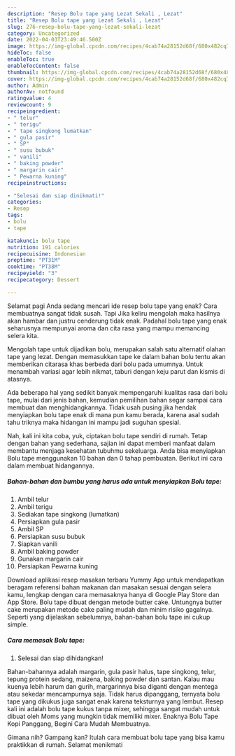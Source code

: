 ```yaml
---
description: "Resep Bolu tape yang Lezat Sekali , Lezat"
title: "Resep Bolu tape yang Lezat Sekali , Lezat"
slug: 276-resep-bolu-tape-yang-lezat-sekali-lezat
category: Uncategorized
date: 2022-04-03T23:49:46.500Z
image: https://img-global.cpcdn.com/recipes/4cab74a28152d68f/680x482cq70/bolu-tape-foto-resep-utama.jpg
hideToc: false
enableToc: true
enableTocContent: false
thumbnail: https://img-global.cpcdn.com/recipes/4cab74a28152d68f/680x482cq70/bolu-tape-foto-resep-utama.jpg
cover: https://img-global.cpcdn.com/recipes/4cab74a28152d68f/680x482cq70/bolu-tape-foto-resep-utama.jpg
author: Admin
authorAv: notfound
ratingvalue: 4
reviewcount: 9
recipeingredient:
- " telur"
- " terigu"
- " tape singkong lumatkan"
- " gula pasir"
- " SP"
- " susu bubuk"
- " vanili"
- " baking powder"
- " margarin cair"
- " Pewarna kuning"
recipeinstructions:

- "Selesai dan siap dinikmati!"
categories:
- Resep
tags:
- bolu
- tape

katakunci: bolu tape 
nutrition: 191 calories
recipecuisine: Indonesian
preptime: "PT31M"
cooktime: "PT38M"
recipeyield: "3"
recipecategory: Dessert

---
```



Selamat pagi Anda sedang mencari ide resep bolu tape yang enak? Cara membuatnya sangat tidak susah. Tapi Jika keliru mengolah maka hasilnya akan hambar dan justru cenderung tidak enak. Padahal bolu tape yang enak seharusnya mempunyai aroma dan cita rasa yang mampu memancing selera kita.


Mengolah tape untuk dijadikan bolu, merupakan salah satu alternatif olahan tape yang lezat. Dengan memasukkan tape ke dalam bahan bolu tentu akan memberikan citarasa khas berbeda dari bolu pada umumnya. Untuk menambah variasi agar lebih nikmat, taburi dengan keju parut dan kismis di atasnya.

Ada beberapa hal yang sedikit banyak mempengaruhi kualitas rasa dari bolu tape, mulai dari jenis bahan, kemudian pemilihan bahan segar sampai cara membuat dan menghidangkannya. Tidak usah pusing jika hendak menyiapkan bolu tape enak di mana pun kamu berada, karena asal sudah tahu triknya maka hidangan ini mampu jadi suguhan spesial.


Nah, kali ini kita coba, yuk, ciptakan bolu tape sendiri di rumah. Tetap dengan bahan yang sederhana, sajian ini dapat memberi manfaat dalam membantu menjaga kesehatan tubuhmu sekeluarga. Anda bisa menyiapkan Bolu tape menggunakan 10 bahan dan 0 tahap pembuatan. Berikut ini cara dalam membuat hidangannya.

<!--inarticleads1-->

##### Bahan-bahan dan bumbu yang harus ada untuk menyiapkan Bolu tape:

1. Ambil  telur
1. Ambil  terigu
1. Sediakan  tape singkong (lumatkan)
1. Persiapkan  gula pasir
1. Ambil  SP
1. Persiapkan  susu bubuk
1. Siapkan  vanili
1. Ambil  baking powder
1. Gunakan  margarin cair
1. Persiapkan  Pewarna kuning


Download aplikasi resep masakan terbaru Yummy App untuk mendapatkan beragam referensi bahan makanan dan masakan sesuai dengan selera kamu, lengkap dengan cara memasaknya hanya di Google Play Store dan App Store. Bolu tape dibuat dengan metode butter cake. Untungnya butter cake merupakan metode cake paling mudah dan minim risiko gagalnya. Seperti yang dijelaskan sebelumnya, bahan-bahan bolu tape ini cukup simple. 

<!--inarticleads2-->

##### Cara memasak Bolu tape:


1. Selesai dan siap dihidangkan!

Bahan-bahannya adalah margarin, gula pasir halus, tape singkong, telur, tepung protein sedang, maizena, baking powder dan santan. Kalau mau kuenya lebih harum dan gurih, margarinnya bisa diganti dengan mentega atau sekedar mencampurnya saja. Tidak harus dipanggang, ternyata bolu tape yang dikukus juga sangat enak karena teksturnya yang lembut. Resep kali ini adalah bolu tape kukus tanpa mixer, sehingga sangat mudah untuk dibuat oleh Moms yang mungkin tidak memiliki mixer. Enaknya Bolu Tape Kopi Panggang, Begini Cara Mudah Membuatnya. 

Gimana nih? Gampang kan? Itulah cara membuat bolu tape yang bisa kamu praktikkan di rumah. Selamat menikmati
